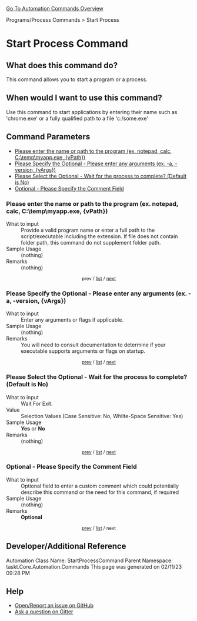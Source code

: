 <!--TITLE: Start Process Command -->
<!-- SUBTITLE: a command in the Programs/Process Commands group. -->
[Go To Automation Commands Overview](/automation-commands.md)


Programs/Process Commands &gt; Start Process


# Start Process Command


## What does this command do?
This command allows you to start a program or a process.


## When would I want to use this command?
Use this command to start applications by entering their name such as 'chrome.exe' or a fully qualified path to a file 'c:/some.exe'


<a id="param_list"></a>
## Command Parameters
- [Please enter the name or path to the program (ex. notepad, calc, C:\temp\myapp.exe, {vPath})](#param_0)
- [Please Specify the Optional - Please enter any arguments (ex. -a, -version, {vArgs})](#param_1)
- [Please Select the Optional - Wait for the process to complete? (Default is No)](#param_2)
- [Optional - Please Specify the Comment Field](#param_3)


<a id="param_0"></a>
### Please enter the name or path to the program (ex. notepad, calc, C:\temp\myapp.exe, {vPath})


<dl>
<dt>What to input</dt><dd>Provide a valid program name or enter a full path to the script/executable including the extension.
If file does not contain folder path, this command do not supplement folder path.</dd>
<dt>Sample Usage</dt><dd>(nothing)</dd>
<dt>Remarks</dt><dd>(nothing)</dd>
</dl>




<div style="font-size: 90%; text-align: center">


prev / [list](#param_list) / [next](#param_1)


</div>


<a id="param_1"></a>
### Please Specify the Optional - Please enter any arguments (ex. -a, -version, {vArgs})


<dl>
<dt>What to input</dt><dd>Enter any arguments or flags if applicable.</dd>
<dt>Sample Usage</dt><dd>(nothing)</dd>
<dt>Remarks</dt><dd>You will need to consult documentation to determine if your executable supports arguments or flags on startup.</dd>
</dl>




<div style="font-size: 90%; text-align: center">


[prev](#param_1) / [list](#param_list) / [next](#param_2)


</div>


<a id="param_2"></a>
### Please Select the Optional - Wait for the process to complete? (Default is No)


<dl>
<dt>What to input</dt><dd>Wait For Exit.</dd>
<dt>Value</dt><dd>Selection Values (Case Sensitive: No, Whilte-Space Sensitive: Yes)</dd>
<dt>Sample Usage</dt><dd><strong>Yes</strong> or  <strong>No</strong></dd>
<dt>Remarks</dt><dd>(nothing)</dd>
</dl>




<div style="font-size: 90%; text-align: center">


[prev](#param_2) / [list](#param_list) / [next](#param_3)


</div>


<a id="param_3"></a>
### Optional - Please Specify the Comment Field


<dl>
<dt>What to input</dt><dd>Optional field to enter a custom comment which could potentially describe this command or the need for this command, if required</dd>
<dt>Sample Usage</dt><dd>(nothing)</dd>
<dt>Remarks</dt><dd><strong>Optional</strong><br></dd>
</dl>




<div style="font-size: 90%; text-align: center">


[prev](#param_3) / [list](#param_list) / next


</div>


## Developer/Additional Reference
Automation Class Name: StartProcessCommand
Parent Namespace: taskt.Core.Automation.Commands
This page was generated on 02/11/23 09:28 PM


## Help
- [Open/Report an issue on GitHub](https://github.com/rcktrncn/taskt/issues/new)
- [Ask a question on Gitter](https://gitter.im/taskt-rpa/Lobby)
